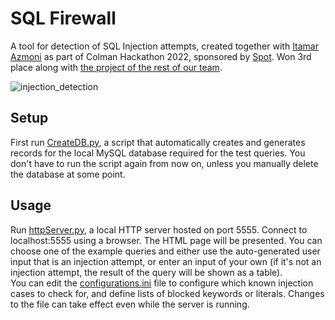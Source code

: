 # SQL Firewall
A tool for detection of SQL Injection attempts, created together with [Itamar Azmoni](https://github.com/Itamar-Azmoni) as part of Colman Hackathon 2022, sponsored by [Spot](https://github.com/spotinst).
Won 3rd place along with [the project of the rest of our team](https://github.com/avivk9/AWS_anomaly_detection).

![injection_detection](https://user-images.githubusercontent.com/89278943/161638964-69aa04e4-f03f-4deb-8764-d93845af112b.jpeg)

## Setup
First run [CreateDB.py](source/CreateDB.py), a script that automatically creates and generates records for the local MySQL database required for the test queries.
You don't have to run the script again from now on, unless you manually delete the database at some point.

## Usage
Run [httpServer.py](source/httpServer.py), a local HTTP server hosted on port 5555. Connect to localhost:5555 using a browser. The HTML page will be presented. You can choose one of the example queries and either use the auto-generated user input that is an injection attempt, or enter an input of your own (if it's not an injection attempt, the result of the query will be shown as a table).\
You can edit the [configurations.ini](source/configurations.ini) file to configure which known injection cases to check for, and define lists of blocked keywords or literals. Changes to the file can take effect even while the server is running.
